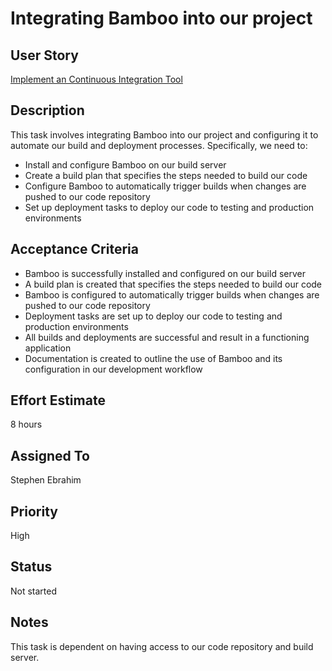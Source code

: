 # Integrating Bamboo into our project

## User Story

[Implement an Continuous Integration Tool]()

## Description

This task involves integrating Bamboo into our project and configuring it to
automate our build and deployment processes. Specifically, we need to:

- Install and configure Bamboo on our build server
- Create a build plan that specifies the steps needed to build our code
- Configure Bamboo to automatically trigger builds when changes are pushed to
  our code repository
- Set up deployment tasks to deploy our code to testing and production
  environments

## Acceptance Criteria

- Bamboo is successfully installed and configured on our build server
- A build plan is created that specifies the steps needed to build our code
- Bamboo is configured to automatically trigger builds when changes are pushed
  to our code repository
- Deployment tasks are set up to deploy our code to testing and production
  environments
- All builds and deployments are successful and result in a functioning
  application
- Documentation is created to outline the use of Bamboo and its configuration in
  our development workflow

## Effort Estimate

8 hours

## Assigned To

Stephen Ebrahim

## Priority

High

## Status

Not started

## Notes

This task is dependent on having access to our code repository and build server.

